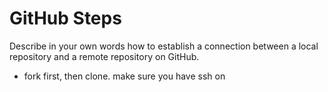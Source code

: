 # GitHub Steps

Describe in your own words how to establish a connection between a local repository and a remote repository on GitHub.

- fork first, then clone. make sure you have ssh on